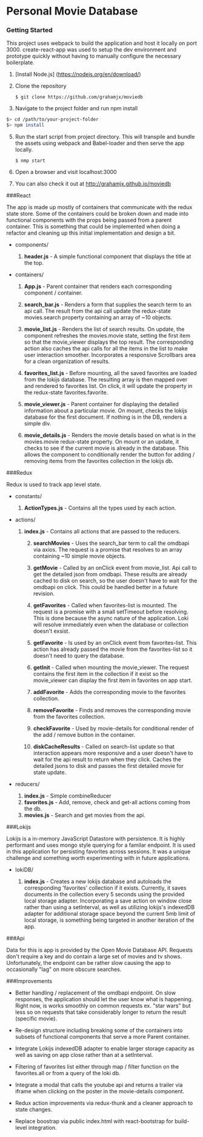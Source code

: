 # Personal Movie Database

### Getting Started

This project uses webpack to build the application and host it locally on port 3000.
create-react-app was used to setup the dev environment and prototype quickly without having to manually
configure the necessary boilerplate.

1. [Install Node.js] (https://nodejs.org/en/download/)
2. Clone the repository

    `$ git clone https://github.com/grahamjx/moviedb`

3. Navigate to the project folder and run npm install

  ```bash
  $> cd /path/to/your-project-folder
  $> npm install
  ```

5. Run the start script from project directory. This will transpile and bundle the assets using webpack
   and Babel-loader and then serve the app locally.

    `$ nmp start`

6. Open a browser and visit localhost:3000

7. You can also check it out at http://grahamjx.github.io/moviedb

###React

The app is made up mostly of containers that communicate with the redux state store. Some of the containers could be broken down and made into functional components with the props being passed from a parent container. This is something that could be implemented when doing a refactor and cleaning up this initial implementation and design a bit.

* components/
  1. **header.js** - A simple functional component that displays the title at the top.

* containers/
  1. **App.js** - Parent container that renders each corresponding component / container.

  2. **search_bar.js** - Renders a form that supplies the search term to an api call. The result from the api call update the redux-state movies.search property containing an array of ~10 objects.

  3. **movie_list.js** - Renders the list of search results. On update, the component refreshes the movies.movie state, setting the first item so that the movie_viewer displays the top result. The corresponding action also caches the api calls for all the items in the list to make user interaction smoother. Incorporates a responsive Scrollbars area for a clean organization of results.

  4. **favorites_list.js** - Before mounting, all the saved favorites are loaded from the lokijs database. The resulting array is then mapped over and rendered to favorites list. On click, it will update the  property in the redux-state favorites.favorite.

  5. **movie_viewer.js** - Parent container for displaying the detailed information about a particular movie.
  On mount, checks the lokijs database for the first document. If nothing is in the DB, renders a simple div.

  6. **movie_details.js** - Renders the movie details based on what is in the movies.movie redux-state property. On mount or an update, it checks to see if the current movie is already in the database. This allows the component to conditionally render the button for adding / removing items from the favorites collection in the lokijs db.


###Redux

Redux is used to track app level state.

* constants/
    1. **ActionTypes.js** - Contains all the types used by each action.

* actions/
    1. **index.js** - Contains all actions that are passed to the reducers.

        2. **searchMovies** - Uses the search_bar term to call the omdbapi via axios. The request is a promise that resolves to an array containing ~10 simple movie objects.

        3. **getMovie** - Called by an onClick event from movie_list. Api call to get the detailed json from omdbapi. These results are already cached to disk on search, so the user doesn't have to wait for the omdbapi on click. This could be handled better in a future revision.

        4. **getFavorites** - Called when favorites-list is mounted. The request is a promise with a small setTimeout before resolving. This is done because the async nature of the application. Loki will resolve immediately even when the database or collection doesn't exsist.

        5. **getFavorite** - Is used by an onClick event from favorites-list. This action has already passed the movie from the favorites-list so it doesn't need to query the database.

        6. **getInit** - Called when mounting the movie_viewer. The request contains the first item in the collection if it exist so the movie_viewer can display the first item in favorites on app start.

        7. **addFavorite** - Adds the corresponding movie to the favorites collection.

        8. **removeFavorite** - Finds and removes the corresponding movie from the favorites collection.

        9. **checkFavorite** - Used by movie-details for conditional render of the add / remove button in the container.

        10. **diskCacheResults** - Called on search-list update so that interaction appears more responsive and a user doesn't have to wait for the api result to return when they click. Caches the detailed jsons to disk and passes the first detailed movie for state update.   

* reducers/
  1. **index.js** - Simple combineReducer
  2. **favorites.js** - Add, remove, check and get-all actions coming from the db.
  3. **movies.js** - Search and get movies from the api.

###Lokijs

Lokijs is a in-memory JavaScript Datastore with persistence. It is highly performant and uses mongo style querying for a familar endpoint. It is used in this application for persisting favorites across sessions. It was a unique challenge and something worth experimenting with in future applications.

* lokiDB/

    1. **index.js** - Creates a new lokijs database and autoloads the corresponding 'favorites' collection if it exists. Currently, it saves documents in the collection every 5 seconds using the provided local storage adapter. Incorporating a save action on window close rather than using a setInterval, as well as utilizing lokijs's indexedDB adapter for additional storage space beyond the current 5mb limit of local storage, is something being targeted in another iteration of the app.


###Api

Data for this is app is provided by the Open Movie Database API. Requests don't require a key and do contain a large set of movies and tv shows. Unfortunately, the endpoint can be rather slow causing the app to occasionally "lag" on more obscure searches.

###Improvements

* Better handling / replacement of the omdbapi endpoint. On slow responses, the application should let the user know what is happening. Right now, is works smoothly on common requests ex. "star wars" but less so on requests that take considerably longer to return the result (specific movie).

* Re-design structure including breaking some of the containers into subsets of functional components that serve a more Parent container.

* Integrate Lokijs indexedDB adapter to enable larger storage capacity as well as saving on app close rather than at a setInterval.

* Filtering of favorites list either through map / filter function on the favorites.all or from a query of the loki db.

* Integrate a modal that calls the youtube api and returns a trailer via iframe when clicking on the poster in the movie-details component.

* Redux action improvements via redux-thunk and a cleaner approach to state changes.

* Replace boostrap via public index.html with react-bootstrap for build-level integration.

